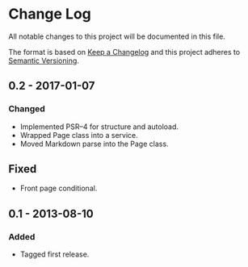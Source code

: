 # Change Log
All notable changes to this project will be documented in this file.

The format is based on [Keep a Changelog](http://keepachangelog.com/) 
and this project adheres to [Semantic Versioning](http://semver.org/).

## 0.2 - 2017-01-07

### Changed
 - Implemented PSR–4 for structure and autoload.
 - Wrapped Page class into a service.
 - Moved Markdown parse into the Page class.

## Fixed
 - Front page conditional.

## 0.1 - 2013-08-10

### Added
 - Tagged first release. 